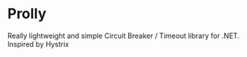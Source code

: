 # Prolly
Really lightweight and simple Circuit Breaker / Timeout library for .NET. Inspired by Hystrix
